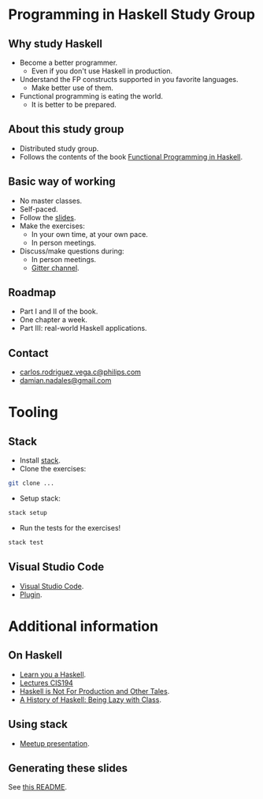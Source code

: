 # Programming in Haskell Study Group

## Why study Haskell

- Become a better programmer. 
    - Even if you don't use Haskell in production.
- Understand the FP constructs supported in you favorite languages.
    - Make better use of them.
- Functional programming is eating the world. 
    - It is better to be prepared.

## About this study group

- Distributed study group.
- Follows the contents of the
book
[Functional Programming in Haskell](http://www.cs.nott.ac.uk/~pszgmh/pih.html).

## Basic way of working

- No master classes.
- Self-paced.
- Follow the [slides](http://www.cs.nott.ac.uk/~pszgmh/Slides.zip).
- Make the exercises:
    - In your own time, at your own pace.
    - In person meetings.
- Discuss/make questions during:
    - In person meetings.
    - [Gitter channel](https://gitter.im/EindhovenHaskellMeetup).

## Roadmap

- Part I and II of the book.
- One chapter a week.
- Part III: real-world Haskell applications.

## Contact

- carlos.rodriguez.vega.c@philips.com
- damian.nadales@gmail.com

# Tooling

## Stack

- Install [stack](https://docs.haskellstack.org/en/stable/README/).
- Clone the exercises:
```sh
git clone ...
```
- Setup stack:
```sh
stack setup
```
- Run the tests for the exercises!
```sh
stack test
```

## Visual Studio Code

- [Visual Studio Code](https://code.visualstudio.com/download).
- [Plugin](https://marketplace.visualstudio.com/items?itemName=Vans.haskero).

# Additional information

## On Haskell

- [Learn you a Haskell](http://learnyouahaskell.com/).
- [Lectures CIS194](http://www.cis.upenn.edu/~cis194/spring13/lectures.html)
- [Haskell is Not For Production and Other Tales](https://youtu.be/mlTO510zO78).
- [A History of Haskell: Being Lazy with Class](https://youtu.be/06x8Wf2r2Mc).

## Using stack

- [Meetup presentation](https://github.com/EindhovenHaskellMeetup/meetup/blob/master/presentations/March-30-2017/getting-started-with-haskell/getting-started-with-haskell.md).

## Generating these slides

See [this README](https://github.com/EindhovenHaskellMeetup/meetup/tree/master/presentations/March-30-2017/getting-started-with-haskell).
